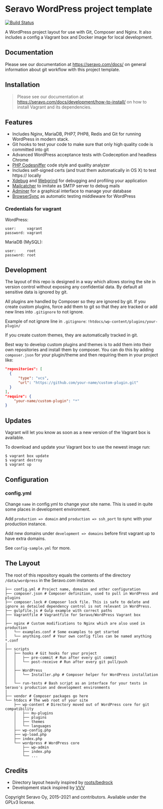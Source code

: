 # Seravo WordPress project template
[![Build Status](https://travis-ci.org/Seravo/wordpress.svg?branch=master)](https://travis-ci.org/Seravo/wordpress)

A WordPress project layout for use with Git, Composer and Nginx. It also includes a config a Vagrant box and Docker image for local development.

## Documentation

Please see our documentation at https://seravo.com/docs/ on general information about git workflow with this project template.

## Installation

> Please see our documentation at https://seravo.com/docs/development/how-to-install/ on how to install Vagrant and its dependencies.

## Features

* Includes Nginx, MariaDB, PHP7, PHP8, Redis and Git for running WordPress in modern stack.
* Git hooks to test your code to make sure that only high quality code is committed into git
* Advanced WordPress acceptance tests with Codeception and headless Chrome
* [PHP Codesniffer](https://github.com/squizlabs/PHP_CodeSniffer) code style and quality analyzer
* Includes self-signed certs (and trust them automatically in OS X) to test https:// locally
* [Xdebug](http://xdebug.org/) and [Webgrind](https://code.google.com/p/webgrind/) for debugging and profiling your application
* [Mailcatcher](http://mailcatcher.me/) to imitate as SMTP server to debug mails
* [Adminer](http://www.adminer.org/) for a graphical interface to manage your database
* [BrowserSync](http://browsersync.io) as automatic testing middleware for WordPress

### Credentials for vagrant

WordPress:
```
user:     vagrant
password: vagrant
```

MariaDB (MySQL):
```
user:     root
password: root
```

## Development

The layout of this repo is designed in a way which allows storing the site in version control without exposing any confidential data. By default all sensitive data is ignored by git.

All plugins are handled by Composer so they are ignored by git. If you create custom plugins, force add them to git so that they are tracked or add new lines into `.gitignore` to not ignore.

Example of not ignore line in `.gitignore`: `!htdocs/wp-content/plugins/your-plugin/`

If you create custom themes, they are automatically tracked in git.

Best way to develop custom plugins and themes is to add them into their own repositories and install them by composer.
You can do this by adding `composer.json` for your plugin/theme and then requiring them in your project like:

```json
"repositories": [
  {
      "type": "vcs",
      "url": "https://github.com/your-name/custom-plugin.git"
  }
],
"require": {
    "your-name/custom-plugin": "*"
}
```

## Updates

Vagrant will let you know as soon as a new version of the Vagrant box is available.

To download and update your Vagrant box to use the newest image run:
```
$ vagrant box update
$ vagrant destroy
$ vagrant up
```

## Configuration

### config.yml

Change `name` in config.yml to change your site name. This is used in quite some places in development environment.

Add `production => domain` and `production => ssh_port` to sync with your production instance.

Add new domains under `development => domains` before first vagrant up to have extra domains.

See `config-sample.yml` for more.

## The Layout

The root of this repository equals the contents of the directory `/data/wordpress` in the Seravo.com instance.

```
├── config.yml # Project name, domains and other configuration
├── composer.json # Composer definition, used to pull in WordPress and plugins
├── composer.lock # Composer lock file. This is safe to delete and ignore as detailed dependency control is not relevant in WordPress.
├── gulpfile.js # Gulp example with correct paths
├── Vagrantfile # Vagrantfile for Seravo/WordPress Vagrant box
│
├── nginx # Custom modifications to Nginx which are also used in production
│   └── examples.conf # Some examples to get started
│   └── anything.conf # Your own config files can be named anything *.conf
│
├── scripts
│   ├── hooks # Git hooks for your project
│   │   ├── pre-commit # Run after every git commit
│   │   └── post-receive # Run after every git pull/push
│   │
│   ├── WordPress
│   │   └── Installer.php # Composer helper for WordPress installation
│   │
│   └── run-tests # Bash script as an interface for your tests in Seravo's production and development environments
│
├── vendor # Composer packages go here
└── htdocs # The web root of your site
    ├── wp-content # Directory moved out of WordPress core for git compatibility
    │   ├── mu-plugins
    │   ├── plugins
    │   ├── themes
    │   └── languages
    ├── wp-config.php
    ├── wp-load.php
    ├── index.php
    └── wordpress # WordPress core
        ├── wp-admin
        ├── index.php
        └── ...
```

## Credits

* Directory layout heavily inspired by [roots/bedrock](https://github.com/roots/bedrock)
* Development stack inspired by [VVV](https://github.com/Varying-Vagrant-Vagrants/VVV)

Copyright Seravo Oy, 2015–2021 and contributors. Available under the GPLv3 license.
